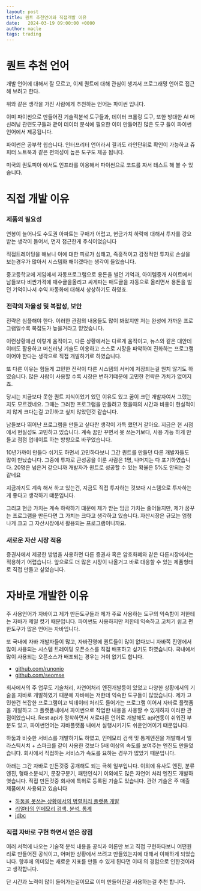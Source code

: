 ```yaml
---
layout: post
title: 퀀트 추천언어와 직접개발 이유
date:   2024-03-19 09:00:00 +0000
author: macle
tags: trading
---
```


# 퀀트 추천 언어
개발 언어에 대해서 잘 모르고, 이제 퀀트에 대해 관심이 생겨서 프로그래밍 언어로 접근해 보려고 한다.

위와 같은 생각을 가진 사람에게 추천하는 언어는 파이썬 입니다.

이미 파이썬으로 만들어진 기술적분석 도구들과, 데이터 크롤링 도구, 또한 방대한 AI 머신러닝 관련도구들과 괕이 데이터 분석에 필요한 이미 만들어진 많은 도구 들이 파이썬언어에서 제공됩니다.

파이썬은 공부학 쉽습니다. 인터프리터 언어라서 결과도 라인단위로 확인이 가능하고 쥬피터 노트북과 같은 편의성이 높은 도구도 제공 됩니다.

미국의 퀀토피아 에서도 인프라를 이용해서 파이썬으로 코드를 짜서 테스트 해 볼 수 있습니다.

# 직접 개발 이유

### 제품의 필요성
연봉이 늘어나도 수도권 아파트는 구매가 어렵고, 현금가치 하락에 대해서 투자를 강요받는 생각이 들어서, 먼저 접근한게 주식이었습니다

직접트레이딩을 해보니 이에 대한 피로가 심해고, 즉흥적이고 감정적인 투자로 손실을 보는경우가 많아서 시스템화 해야겠다는 생각이 들었습니다. 

중고등학교에 게임에서 자동프로그램으로 용돈을 벌던 기억과, 아이템중개 사이트에서 남들보다 비싼가격에 매수글을올리고 싸게파는 매도글을 자동으로 올리면서 용돈을 벌던 기억이나서 수익 자동화에 대해서 상상하기도 하였죠.

### 전략의 자율성 및 복잡성, 보안
전략은 심플해야 한다. 이러한 관점의 내용들도 많이 봐왔지만 저는 완성에 가까운 프로그램일수록 복잡도가 높을거라고 믿었습니다. 

이런상황에선 이렇게 움직이고, 다른 상황에서는 다르게 움직이고, 뉴스와 같은 대안데이터도 활용하고 머신러닝 기술도 이용하고 스스로 시장을 파악하여 진화하는 프로그램이어야 한다는 생각으로 직접 개발하기로 하였습니다.

또 다른 이유는 힘들게 고민한 전략이 다른 시스템의 서버에 저장되는걸 원치 않기도 하였습니다. 많은 사람이 사용할 수록 시장은 변하기떄문에 고민한 전략은 가치가 없어지죠.

당시는 지금보다 못한 퀀트 지식이었기 었던 이유도 있고 꿈이 크던 개발자여서 그랬는지도 모르겠네요. 그때는 그러한 프로그램을 만들려고 했을때의 시간과 비용이 현실적이지 않게 크다는걸 고민하고 싶지 않았던것 같습니다.

남들보다 뛰어난 프로그램을 만들고 싶다란 생각이 가득 했던거 같아요. 지금은 현 시점에서 현실성도 고민하고 있습니다. 계속 꿈만 꾸면서 못 쓰는거보다, 사용 가능 하게 만들고 점점 업데이트 하는 방향으로 바꾸었습니다.

10년가까이 만들다 쉬기도 하면서 고민하다보니 그간 퀀트를 만들던 다른 개발자들도 많이 만났습니다. 그중에 투자로 큰성공을 이룬 사람은 1명, 나머지는 다 포기하였습니다. 20명은 넘은거 같으니까 개발자가 퀀트로 성공할 수 있는 확율은 5%도 안되는 것 같네요

지금까지도 계속 해서 하고 있는건, 지금도 직접 투자하는 것보다 시스템으로 투자하는게 좋다고 생각하기 떄문입니다.  

그리고 현금 가치는 계속 하락하기 떄문에 제가 받는 임금 가치는 줄어들지만, 제가 꿈꾸는 프로그램을 만든다면 그 가치는 크다고 생각하고 있습니다. 자산시장은 규모는 엄청나게 크고 그 자산시장에서 활용되는 프로그램이니까요.

### 새로운 자산 시장 적용
증권사에서 제공한 방법을 사용하면 다른 증권사 혹은 암호화폐와 같은 다른시장에서는 적용하기 어렵습니다. 앞으로도 더 많은 시장이 나올거고 바로 대응할 수 있는 제품형태로 직접 만들고 싶었습니다.


# 자바로 개발한 이유

주 사용언어가 자바이고 제가 만든도구들과 제가 주로 사용하는 도구의 익숙함이 저한테는 자바가 제일 컷기 때문입니다. 파이썬도 사용하지만 저한테 익숙하고 고치기 쉽고 편한도구가 많은 언어는 자바입니다.

또 국내에 자바 개발자들이 많고, 자바진영에 퀀트들이 많이 없다보니 자바쪽 진영에서 많이 사용되는 시스템 트레이딩 오픈소스를 직접 배포하고 싶기도 하였습니다. 국내에서 많이 사용되는 오픈소스가 배포되는 경우는 거이 없기도 합니다.

- [github.com/runonio](https://github.com/runonio)
- [github.com/seomse](https://github.com/seomse)

회사에서의 주 업무도 기술처리, 자연어처리 엔진개발등이 있었고 다양한 상황에서의 기술을 자바로 개발하였기 때문에 자바에는 저한테 익숙한 도구들이 많았습니다. 제가 고민한건 복잡한 프로그램이고 빅데이터 처리도 들어가는 프로그램 이어서 자바로 플랫폼을 개발하고 그 플랫폼내에서 파이썬으로 작업한 내용을 사용할 수 있게하자 이러한 관점이었습니다. Rest api가 정착하면서 서로다른 언어로 개발해도 api연동이 쉬워진 부분도 있고, 파이썬언어는 자바플랫폼 내에서 실행시키기도 쉬운언어이기 떄문입니다.

하둡과 비슷한 서비스를 개발하기도 하였고, 인메모리 검색 및 통계엔진을 개발해서 엘라스틱서치 + 스파크를 같이 사용한 것보다 5배 이상의 속도를 보여주는 엔진도 만들었습니다. 회사에서 직접하는 서비스가 속도를 요하는 경우가 많았기 때문입니다.

아래는 그간 자바로 만든것중 공개해도 되는 극히 일부입니다. 이외에 유사도 엔진, 분류엔진, 형태소분석기, 문장구분기, 패턴인식기 이외에도 많은 자연어 처리 엔진도 개발하엿습니다. 직접 만든것중 회사에 특허로 등록된 기술도 있습니다. 관련 기술은 주 매출 제품에서 사용되고 있습니다

- [하둡을 못쓰는 상황에서의 병렬처리 플랫폼 개발](https://www.seomse.com/posts/parallel-processing/)
- [리얼타임 인메모리 검색, 분석, 통계](https://www.seomse.com/posts/realtime-search-analysis/) 
- [jdbc](https://www.seomse.com/posts/seomse-jdbc/)

### 직접 자바로 구현 하면서 얻은 장점
여러 서적에 나오는 기술적 분석 내용을 공식과 이론만 보고 직접 구현하다보니 어떤원리로 만들어진 공식이고, 어떠한 상황에서 쓰려고 만들었는지에 대해서 이해하게 되었습니다. 향후에 의미있는 새로운 지표를 만들 수 있게 된다면 이때 의 경험으로 인한것이라고 생각합니다.

단 시간과 노력이 많이 들어가는길이므로 이미 만들어진걸 사용하는걸 추천 합니다.